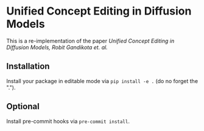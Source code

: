 # Unified Concept Editing in Diffusion Models
This is a re-implementation of the paper _Unified Concept Editing in Diffusion Models, Robit Gandikota et. al._

## Installation
Install your package in editable mode via `pip install -e .` (do no forget the ".").

## Optional
Install pre-commit hooks via `pre-commit install`.
